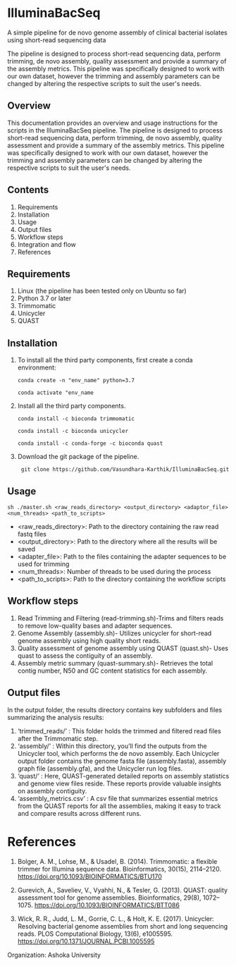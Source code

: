 # **IlluminaBacSeq**
A simple pipeline for de novo genome assembly of clinical bacterial isolates using short-read sequencing data  

The pipeline is designed to process short-read sequencing data, perform trimming, de novo assembly, quality assessment and provide a summary of the assembly metrics. This pipeline was specifically designed to work with our own dataset, however the trimming and assembly parameters can be changed by altering the respective scripts to suit the user's needs.

## **Overview** 
This documentation provides an overview and usage instructions for the scripts in the IlluminaBacSeq pipeline. The pipeline is designed to process short-read sequencing data, perform trimming, de novo assembly, quality assessment and provide a summary of the assembly metrics. This pipeline was specifically designed to work with our own dataset, however the trimming and assembly parameters can be changed by altering the respective scripts to suit the user's needs. 

## **Contents**

1. Requirements 
2. Installation 
3. Usage 
5. Output files 
6. Workflow steps 
7. Integration and flow 
8. References

## **Requirements**

1. Linux (the pipeline has been tested only on Ubuntu so far) 
2. Python 3.7 or later 
3. Trimmomatic 
4. Unicycler 
5. QUAST
   
## **Installation**

1. To install all the third party components, first create a conda environment:

   ```conda create -n "env_name" python=3.7```
   
   ```conda activate "env_name```

3. Install all the third party components.

    ```conda install -c bioconda trimmomatic```
   
    ```conda install -c bioconda unicycler```
   
    ```conda install -c conda-forge -c bioconda quast```

5. Download the git package of the pipeline.

    ``` git clone https://github.com/Vasundhara-Karthik/IlluminaBacSeq.git```

## **Usage**

```sh ./master.sh <raw_reads_directory> <output_directory> <adaptor_file> <num_threads> <path_to_scripts>```

- <raw_reads_directory>: Path to the directory containing the raw read fastq files
- <output_directory>: Path to the directory where all the results will be saved 
- <adapter_file>: Path to the files containing the adapter sequences to be used for trimming
- <num_threads>: Number of threads to be used during the process 
- <path_to_scripts>: Path to the directory containing the workflow scripts

## **Workflow steps**

1. Read Trimming and Filtering (read-trimming.sh)-Trims and filters reads to remove low-quality bases and adapter sequences. 
2. Genome Assembly (assembly.sh)- Utilizes unicycler for short-read genome assembly using high quality short reads. 
3. Quality assessment of genome assembly using QUAST (quast.sh)- Uses quast to assess the contiguity of an assembly. 
4. Assembly metric summary (quast-summary.sh)- Retrieves the total contig number, N50 and GC content statistics for each assembly.
   
## **Output files**

In the output folder, the results directory contains key subfolders and files summarizing the analysis results: 

1. ‘trimmed_reads/’ : This folder holds the trimmed and filtered read files after the Trimmomatic step.
2. ‘assembly/’ : Within this directory, you’ll find the outputs from the Unicycler tool, which performs the de novo assembly. Each Unicycler output folder contains the genome fasta file (assembly.fasta), assembly graph file (assembly.gfa), and the Unicycler run log files. 
3. ‘quast/’ : Here, QUAST-generated detailed reports on assembly statistics and genome view files reside. These reports provide valuable insights on assembly contiguity. 
4. ‘assembly_metrics.csv’ : A csv file that summarizes essential metrics from the QUAST reports for all the assemblies, making it easy to track and compare results across different runs. 

# **References**

1.	Bolger, A. M., Lohse, M., & Usadel, B. (2014). Trimmomatic: a flexible trimmer for Illumina sequence data. Bioinformatics, 30(15), 2114–2120. https://doi.org/10.1093/BIOINFORMATICS/BTU170

2.	Gurevich, A., Saveliev, V., Vyahhi, N., & Tesler, G. (2013). QUAST: quality assessment tool for genome assemblies. Bioinformatics, 29(8), 1072–1075. https://doi.org/10.1093/BIOINFORMATICS/BTT086

3.	Wick, R. R., Judd, L. M., Gorrie, C. L., & Holt, K. E. (2017). Unicycler: Resolving bacterial genome assemblies from short and long sequencing reads. PLOS Computational Biology, 13(6), e1005595. https://doi.org/10.1371/JOURNAL.PCBI.1005595

Organization: Ashoka University


